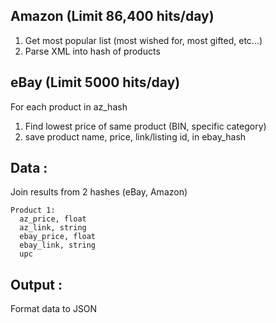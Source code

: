 ## Amazon (Limit 86,400 hits/day)
 1. Get most popular list (most wished for, most gifted, etc...)
 2. Parse XML into hash of products

## eBay (Limit 5000 hits/day)
For each product in az_hash
 1. Find lowest price of same product (BIN, specific category)
 2. save product name, price, link/listing id, in ebay_hash


## Data :
Join results from 2 hashes (eBay, Amazon)

```
Product 1:
  az_price, float
  az_link, string
  ebay_price, float
  ebay_link, string
  upc
```

## Output :
  Format data to JSON

